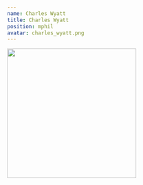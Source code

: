 ```yaml
---
name: Charles Wyatt
title: Charles Wyatt
position: mphil
avatar: charles_wyatt.png
---
```


<img width="300" src="{{site.baseurl}}/images/people/{{page.avatar}}" data-action="zoom">

<!-- <i class="fa fa-bar-chart"></i> [Google Scholar](https://scholar.google.com.au/citations?user=KwhLl7IAAAAJ&hl=en) -->
<br>
<!-- <i class="fa fa-home"></i> [Homepage](https://) -->
